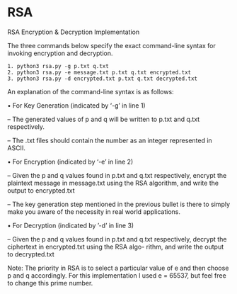 # RSA
RSA Encryption &amp; Decryption Implementation

The three commands below specify the exact command-line syntax for invoking encryption and decryption.
	
 	1. python3 rsa.py -g p.txt q.txt
	2. python3 rsa.py -e message.txt p.txt q.txt encrypted.txt
	3. python3 rsa.py -d encrypted.txt p.txt q.txt decrypted.txt

An explanation of the command-line syntax is as follows:

• For Key Generation (indicated by ‘-g’ in line 1)

– The generated values of p and q will be written to p.txt and q.txt respectively.

– The .txt files should contain the number as an integer represented in ASCII.

• For Encryption (indicated by ‘-e’ in line 2)

– Given the p and q values found in p.txt and q.txt respectively, encrypt the plaintext message in message.txt using the RSA algorithm, and write the output to encrypted.txt
 
 – The key generation step mentioned in the previous bullet is there to simply make you aware of the necessity in real world applications. 

• For Decryption (indicated by ’-d’ in line 3)

– Given the p and q values found in p.txt and q.txt respectively, decrypt the ciphertext in encrypted.txt using the RSA algo- rithm, and write the output to decrypted.txt

 Note: The priority in RSA is to select a particular value of e and then choose p and q accordingly. For this implementation I used e = 65537, but feel free to change this prime number.
